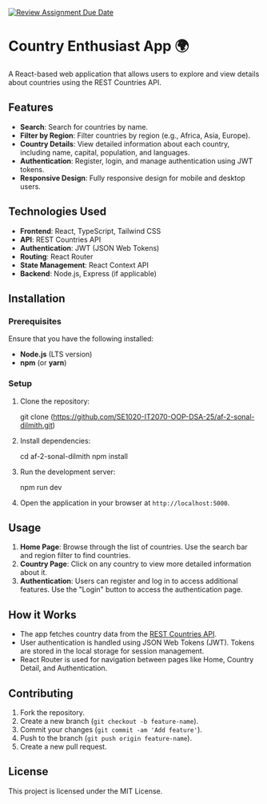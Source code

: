 [![Review Assignment Due Date](https://classroom.github.com/assets/deadline-readme-button-22041afd0340ce965d47ae6ef1cefeee28c7c493a6346c4f15d667ab976d596c.svg)](https://classroom.github.com/a/mNaxAqQD)
# Country Enthusiast App 🌍

A React-based web application that allows users to explore and view details about countries using the REST Countries API.

## Features

- **Search**: Search for countries by name.
- **Filter by Region**: Filter countries by region (e.g., Africa, Asia, Europe).
- **Country Details**: View detailed information about each country, including name, capital, population, and languages.
- **Authentication**: Register, login, and manage authentication using JWT tokens.
- **Responsive Design**: Fully responsive design for mobile and desktop users.

## Technologies Used

- **Frontend**: React, TypeScript, Tailwind CSS
- **API**: REST Countries API
- **Authentication**: JWT (JSON Web Tokens)
- **Routing**: React Router
- **State Management**: React Context API
- **Backend**: Node.js, Express (if applicable)

## Installation

### Prerequisites

Ensure that you have the following installed:

- **Node.js** (LTS version)
- **npm** (or **yarn**)

### Setup

1. Clone the repository:
    
    git clone (https://github.com/SE1020-IT2070-OOP-DSA-25/af-2-sonal-dilmith.git)
    

2. Install dependencies:
    
    cd af-2-sonal-dilmith
    npm install
    

3. Run the development server:
    
    npm run dev
    

4. Open the application in your browser at `http://localhost:5000`.

## Usage

1. **Home Page**: Browse through the list of countries. Use the search bar and region filter to find countries.
2. **Country Page**: Click on any country to view more detailed information about it.
3. **Authentication**: Users can register and log in to access additional features. Use the "Login" button to access the authentication page.

## How it Works

- The app fetches country data from the [REST Countries API](https://restcountries.com/).
- User authentication is handled using JSON Web Tokens (JWT). Tokens are stored in the local storage for session management.
- React Router is used for navigation between pages like Home, Country Detail, and Authentication.

## Contributing

1. Fork the repository.
2. Create a new branch (`git checkout -b feature-name`).
3. Commit your changes (`git commit -am 'Add feature'`).
4. Push to the branch (`git push origin feature-name`).
5. Create a new pull request.

## License

This project is licensed under the MIT License.